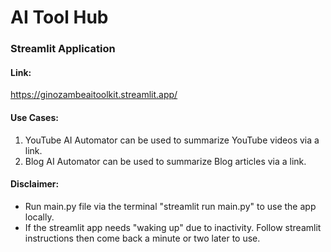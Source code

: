 # AI Tool Hub

### Streamlit Application

#### Link:

https://ginozambeaitoolkit.streamlit.app/ 

#### Use Cases:

1. YouTube AI Automator can be used to summarize YouTube videos via a link.
2. Blog AI Automator can be used to summarize Blog articles via a link.

#### Disclaimer:

- Run main.py file via the terminal "streamlit run main.py" to use the app locally.
- If the streamlit app needs "waking up" due to inactivity. Follow streamlit instructions then come back a minute or two later to use.


